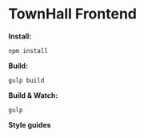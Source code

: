 # TownHall Frontend

**Install:**
```
npm install
```

**Build:**
```
gulp build
```

**Build & Watch:**
```
gulp
```

**Style guides**